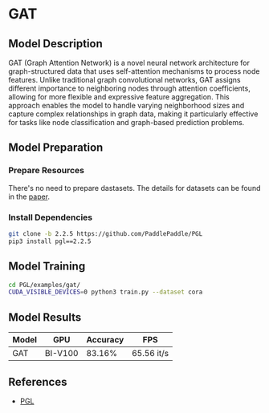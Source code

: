 # GAT

## Model Description

GAT (Graph Attention Network) is a novel neural network architecture for graph-structured data that uses self-attention
mechanisms to process node features. Unlike traditional graph convolutional networks, GAT assigns different importance
to neighboring nodes through attention coefficients, allowing for more flexible and expressive feature aggregation. This
approach enables the model to handle varying neighborhood sizes and capture complex relationships in graph data, making
it particularly effective for tasks like node classification and graph-based prediction problems.

## Model Preparation

### Prepare Resources

There's no need to prepare dastasets. The details for datasets can be found in the
[paper](https://arxiv.org/abs/1609.02907).

### Install Dependencies

```bash
git clone -b 2.2.5 https://github.com/PaddlePaddle/PGL
pip3 install pgl==2.2.5
```

## Model Training

```bash
cd PGL/examples/gat/
CUDA_VISIBLE_DEVICES=0 python3 train.py --dataset cora
```

## Model Results

| Model | GPU     | Accuracy | FPS        |
|-------|---------|----------|------------|
| GAT   | BI-V100 | 83.16%   | 65.56 it/s |

## References

- [PGL](https://github.com/PaddlePaddle/PGL)
